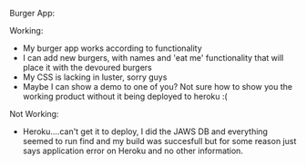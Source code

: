 Burger App:

Working:
- My burger app works according to functionality
- I can add new burgers, with names and 'eat me' functionality that will place it with the devoured burgers
- My CSS is lacking in luster, sorry guys
- Maybe I can show a demo to one of you?  Not sure how to show you the working product without it being deployed to heroku :( 


Not Working:
- Heroku....can't get it to deploy, I did the JAWS DB and everything seemed to run find and my build was succesfull but for some reason just says application error on Heroku and no other information. 